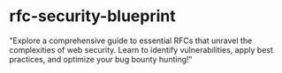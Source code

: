 # rfc-security-blueprint
"Explore a comprehensive guide to essential RFCs that unravel the complexities of web security. Learn to identify vulnerabilities, apply best practices, and optimize your bug bounty hunting!"
